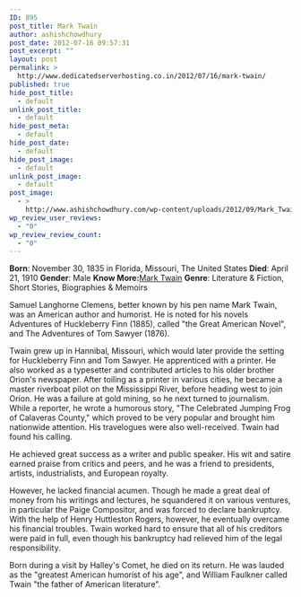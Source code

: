 ```yaml
---
ID: 895
post_title: Mark Twain
author: ashishchowdhury
post_date: 2012-07-16 09:57:31
post_excerpt: ""
layout: post
permalink: >
  http://www.dedicatedserverhosting.co.in/2012/07/16/mark-twain/
published: true
hide_post_title:
  - default
unlink_post_title:
  - default
hide_post_meta:
  - default
hide_post_date:
  - default
hide_post_image:
  - default
unlink_post_image:
  - default
post_image:
  - >
    http://www.ashishchowdhury.com/wp-content/uploads/2012/09/Mark_Twain.png
wp_review_user_reviews:
  - "0"
wp_review_review_count:
  - "0"
---
```

<strong>Born</strong>: November 30, 1835 in Florida, Missouri, The United States
<strong>Died</strong>: April 21, 1910
<strong>Gender</strong>: Male
<strong>Know More:</strong><a title="Mark Twain" href="http://www.marktwainproject.org/">Mark Twain</a>
<strong>Genre</strong>: Literature & Fiction, Short Stories, Biographies & Memoirs 

Samuel Langhorne Clemens, better known by his pen name Mark Twain, was an American author and humorist. He is noted for his novels Adventures of Huckleberry Finn (1885), called "the Great American Novel", and The Adventures of Tom Sawyer (1876).

Twain grew up in Hannibal, Missouri, which would later provide the setting for Huckleberry Finn and Tom Sawyer. He apprenticed with a printer. He also worked as a typesetter and contributed articles to his older brother Orion's newspaper. After toiling as a printer in various cities, he became a master riverboat pilot on the Mississippi River, before heading west to join Orion. He was a failure at gold mining, so he next turned to journalism. While a reporter, he wrote a humorous story, "The Celebrated Jumping Frog of Calaveras County," which proved to be very popular and brought him nationwide attention. His travelogues were also well-received. Twain had found his calling.

He achieved great success as a writer and public speaker. His wit and satire earned praise from critics and peers, and he was a friend to presidents, artists, industrialists, and European royalty.

However, he lacked financial acumen. Though he made a great deal of money from his writings and lectures, he squandered it on various ventures, in particular the Paige Compositor, and was forced to declare bankruptcy. With the help of Henry Huttleston Rogers, however, he eventually overcame his financial troubles. Twain worked hard to ensure that all of his creditors were paid in full, even though his bankruptcy had relieved him of the legal responsibility.

Born during a visit by Halley's Comet, he died on its return. He was lauded as the "greatest American humorist of his age", and William Faulkner called Twain "the father of American literature".